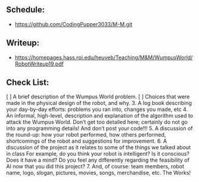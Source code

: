 ## Schedule:
* https://github.com/CodingPupper3033/M-M.git

## Writeup:
* https://homepages.hass.rpi.edu/heuveb/Teaching/M&M/WumpusWorld/RobotWriteup19.pdf


## Check List:
 [ ] A brief description of the Wumpus World problem.
 [ ] Choices that were made in the physical design of the robot, and why.
3. A log book describing your day-by-day efforts: problems you ran into, changes you
   made, etc
4. An informal, high-level, description and explanation of the algorithm used to attack the
   Wumpus World. Don’t get too detailed here; certainly do not go into any programming
   details! And don’t post your code!!!
5. A discussion of the round-up: how your robot performed, how others performed,
   shortcomings of the robot and suggestions for improvement.
6. A discussion of the project as it relates to some of the things we talked about in class For
   example, do you think your robot is intelligent? Is it conscious? Does it have a mind? Do
   you feel any differently regarding the feasibility of AI now that you did this project?
7. And, of course: team members, robot name, logo, slogan, pictures, movies, songs,
   merchandise, etc. The Works!